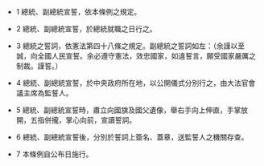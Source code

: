 * 1 總統、副總統宣誓，依本條例之規定。

* 2 總統、副總統宣誓，於總統就職之日行之。

* 3 總統之誓詞，依憲法第四十八條之規定。副總統之誓詞如左：（余謹以至誠，向全國人民宣誓。余必遵守憲法，效忠國家，如違誓言，願受國家嚴厲之制裁。謹誓。）

* 4 總統、副總統宣誓，於中央政府所在地，以公開儀式分別行之，由大法官會議主席為監誓人。

* 5 總統、副總統宣誓時，肅立向國旗及國父遺像，舉右手向上伸直，手掌放開，五指併攏，掌心向前，宣讀誓詞。

* 6 總統、副總統宣誓後，分別於誓詞上簽名、蓋章，送監誓人之機關存查。

* 7 本條例自公布日施行。

